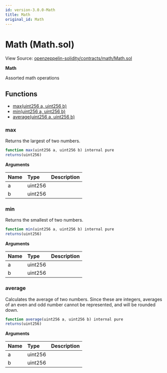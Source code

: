 ```yaml
---
id: version-3.0.0-Math
title: Math
original_id: Math
---
```


# Math \(Math.sol\)

View Source: [openzeppelin-solidity/contracts/math/Math.sol](https://github.com/PolymathNetwork/polymath-core/tree/096ba240a927c98e1f1a182d2efee7c4c4c1dfc5/openzeppelin-solidity/contracts/math/Math.sol)

**Math**

Assorted math operations

## Functions

* [max\(uint256 a, uint256 b\)](math.md#max)
* [min\(uint256 a, uint256 b\)](math.md#min)
* [average\(uint256 a, uint256 b\)](math.md#average)

### max

Returns the largest of two numbers.

```javascript
function max(uint256 a, uint256 b) internal pure
returns(uint256)
```

**Arguments**

| Name | Type | Description |
| :--- | :--- | :--- |
| a | uint256 |  |
| b | uint256 |  |

### min

Returns the smallest of two numbers.

```javascript
function min(uint256 a, uint256 b) internal pure
returns(uint256)
```

**Arguments**

| Name | Type | Description |
| :--- | :--- | :--- |
| a | uint256 |  |
| b | uint256 |  |

### average

Calculates the average of two numbers. Since these are integers, averages of an even and odd number cannot be represented, and will be rounded down.

```javascript
function average(uint256 a, uint256 b) internal pure
returns(uint256)
```

**Arguments**

| Name | Type | Description |
| :--- | :--- | :--- |
| a | uint256 |  |
| b | uint256 |  |

